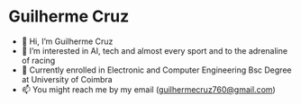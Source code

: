 # Guilherme Cruz
- 👋 Hi, I’m Guilherme Cruz
- 👀 I’m interested in AI, tech and almost every sport and to the adrenaline of racing
- 🌱 Currently enrolled in Electronic and Computer Engineering Bsc Degree at University of Coimbra
- 📫 You might reach me by my email (guilhermecruz760@gmail.com)

<!---
guilhermecruz760/guilhermecruz760 is a ✨ special ✨ repository because its `README.md` (this file) appears on your GitHub profile.
You can click the Preview link to take a look at your changes.
--->
